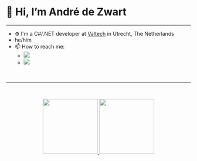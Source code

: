 # 👋 Hi, I’m André de Zwart

---
- ⚙️ I'm a C#/.NET developer at [Valtech](https://www.valtech.com/nl-nl/over-ons/kantoren/?country=Netherlands) in Utrecht, The Netherlands
- he/him
- 📫 How to reach me: 
  - [![](https://img.shields.io/badge/Twitter-1DA1F2?style=for-the-badge&logo=twitter&logoColor=white)](https://twitter.com/andre_de_zwart)
  - [![](https://img.shields.io/badge/linkedin-%230077B5.svg?style=for-the-badge&logo=linkedin)](https://www.linkedin.com/in/andredezwart/)
<br>

---
<br>
<p align="center">
<a href="https://github.com/adezwart">
  <img height="150em" src="https://github-readme-stats-eight-theta.vercel.app/api?username=adezwart&show_icons=true&theme=algolia&include_all_commits=true&count_private=true"/>
  <img height="150em" src="https://github-readme-stats-eight-theta.vercel.app/api/top-langs/?username=adezwart&layout=compact&langs_count=8&theme=algolia"/>
</a>
</p>
